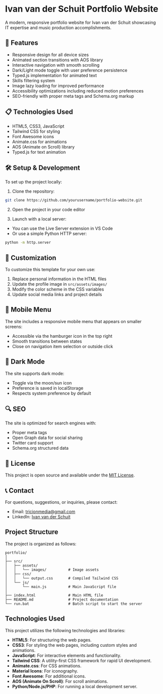 # Ivan van der Schuit Portfolio Website

A modern, responsive portfolio website for Ivan van der Schuit showcasing IT expertise and music production accomplishments.

## 🚀 Features

- Responsive design for all device sizes
- Animated section transitions with AOS library
- Interactive navigation with smooth scrolling
- Dark/Light mode toggle with user preference persistence
- Typed.js implementation for animated text
- Skills filtering system
- Image lazy loading for improved performance
- Accessibility optimizations including reduced motion preferences
- SEO-friendly with proper meta tags and Schema.org markup

## 📋 Technologies Used

- HTML5, CSS3, JavaScript
- Tailwind CSS for styling
- Font Awesome icons
- Animate.css for animations
- AOS (Animate on Scroll) library
- Typed.js for text animation

## 🛠️ Setup & Development

To set up the project locally:

1. Clone the repository:
```bash
git clone https://github.com/yourusername/portfolio-website.git
```

2. Open the project in your code editor

3. Launch with a local server:
- You can use the Live Server extension in VS Code
- Or use a simple Python HTTP server:
```bash
python -m http.server
```

## 🔧 Customization

To customize this template for your own use:

1. Replace personal information in the HTML files
2. Update the profile image in `src/assets/images/`
3. Modify the color scheme in the CSS variables
4. Update social media links and project details

## 📱 Mobile Menu

The site includes a responsive mobile menu that appears on smaller screens:
- Accessible via the hamburger icon in the top right
- Smooth transitions between states
- Close on navigation item selection or outside click

## 🎨 Dark Mode

The site supports dark mode:
- Toggle via the moon/sun icon
- Preference is saved in localStorage
- Respects system preference by default

## 🔍 SEO

The site is optimized for search engines with:
- Proper meta tags
- Open Graph data for social sharing
- Twitter card support
- Schema.org structured data

## 📝 License

This project is open source and available under the [MIT License](LICENSE).

## 📞 Contact

For questions, suggestions, or inquiries, please contact:
- Email: [tricionmedia@gmail.com](mailto:tricionmedia@gmail.com)
- LinkedIn: [Ivan van der Schuit](https://linkedin.com/in/ivan-van-der-schuit-b7ba0324a)

## Project Structure

The project is organized as follows:

```
portfolio/
│
├── src/
│   ├── assets/
│   │   └── images/          # Image assets
│   ├── css/
│   │   └── output.css       # Compiled Tailwind CSS
│   └── js/
│       └── main.js          # Main JavaScript file
│
├── index.html               # Main HTML file
├── README.md                # Project documentation
└── run.bat                  # Batch script to start the server
```

## Technologies Used

This project utilizes the following technologies and libraries:

- **HTML5**: For structuring the web pages.
- **CSS3**: For styling the web pages, including custom styles and animations.
- **JavaScript**: For interactive elements and functionality.
- **Tailwind CSS**: A utility-first CSS framework for rapid UI development.
- **Animate.css**: For CSS animations.
- **Material Icons**: For iconography.
- **Font Awesome**: For additional icons.
- **AOS (Animate On Scroll)**: For scroll animations.
- **Python/Node.js/PHP**: For running a local development server. 